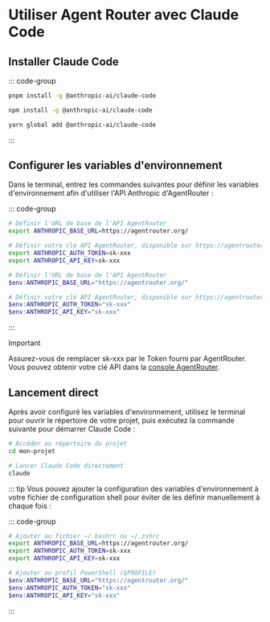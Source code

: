 # Utiliser Agent Router avec Claude Code

## Installer Claude Code

::: code-group

```bash [pnpm]
pnpm install -g @anthropic-ai/claude-code
```

```bash [npm]
npm install -g @anthropic-ai/claude-code
```

```bash [yarn]
yarn global add @anthropic-ai/claude-code
```

:::
## Configurer les variables d'environnement

Dans le terminal, entrez les commandes suivantes pour définir les variables d'environnement afin d'utiliser l'API Anthropic d'AgentRouter :

::: code-group

```bash [Linux/macOS]
# Définir l'URL de base de l'API AgentRouter
export ANTHROPIC_BASE_URL=https://agentrouter.org/

# Définir votre clé API AgentRouter, disponible sur https://agentrouter.org/console/token
export ANTHROPIC_AUTH_TOKEN=sk-xxx
export ANTHROPIC_API_KEY=sk-xxx
```

```powershell [Windows PowerShell]
# Définir l'URL de base de l'API AgentRouter
$env:ANTHROPIC_BASE_URL="https://agentrouter.org/"

# Définir votre clé API AgentRouter, disponible sur https://agentrouter.org/console/token
$env:ANTHROPIC_AUTH_TOKEN="sk-xxx"
$env:ANTHROPIC_API_KEY="sk-xxx"
```

:::

> [!IMPORTANT]
> Assurez-vous de remplacer sk-xxx par le Token fourni par AgentRouter. Vous pouvez obtenir votre clé API dans la [console AgentRouter](https://agentrouter.org/console/token).


## Lancement direct

Après avoir configuré les variables d'environnement, utilisez le terminal pour ouvrir le répertoire de votre projet, puis exécutez la commande suivante pour démarrer Claude Code :

```bash
# Accéder au répertoire du projet
cd mon-projet

# Lancer Claude Code directement
claude
```
::: tip
Vous pouvez ajouter la configuration des variables d'environnement à votre fichier de configuration shell pour éviter de les définir manuellement à chaque fois :

::: code-group

```bash [Linux/macOS]
# Ajouter au fichier ~/.bashrc ou ~/.zshrc
export ANTHROPIC_BASE_URL=https://agentrouter.org/
export ANTHROPIC_AUTH_TOKEN=sk-xxx
export ANTHROPIC_API_KEY=sk-xxx
```

```powershell [Windows PowerShell]
# Ajouter au profil PowerShell ($PROFILE)
$env:ANTHROPIC_BASE_URL="https://agentrouter.org/"
$env:ANTHROPIC_AUTH_TOKEN="sk-xxx"
$env:ANTHROPIC_API_KEY="sk-xxx"
```

:::
